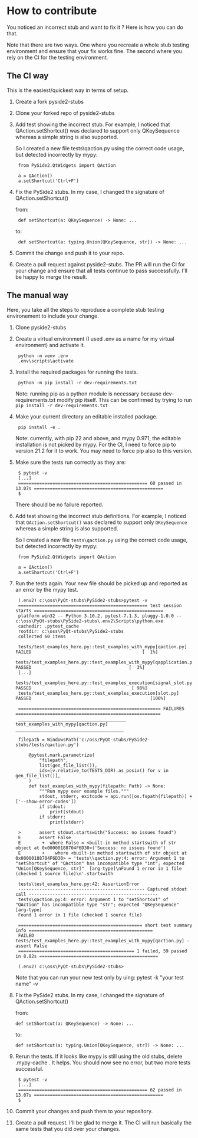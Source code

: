

How to contribute
=================

You noticed an incorrect stub and want to fix it ? Here is how you can do that.

Note that there are two ways. One where you recreate a whole stub testing environment and ensure that your fix
works fine. The second where you rely on the CI for the testing environment.

The CI way
----------

This is the easiest/quickest way in terms of setup.

1. Create a fork pyside2-stubs


2. Clone your forked repo of pyside2-stubs


2. Add test showing the incorrect stub. For example, I noticed that QAction.setShortcut() was declared to support
   only QKeySequence whereas a simple string is also supported.

   So I created a new file tests\qaction.py using the correct code usage, but detected incorrectly by mypy:

        from PySide2.QtWidgets import QAction

        a = QAction()
        a.setShortcut('Ctrl+F')


3. Fix the PySide2 stubs. In my case, I changed the signature of QAction.setShortcut()

   from:


        def setShortcut(a: QKeySequence) -> None: ...
   
   to:

        def setShortcut(a: typing.Union[QKeySequence, str]) -> None: ...


4. Commit the change and push it to your repo.


5. Create a pull request against pyside2-stubs. The PR will run the CI for your change and ensure that all tests continue
   to pass successfully. I'll be happy to merge the result.




The manual way
--------------

Here, you take all the steps to reproduce a complete stub testing environement to include your change.

1. Clone pyside2-stubs

2. Create a virtual environment (I used .env as a name for my virtual environment) and activate it.


        python -m venv .env  
        .env\scripts\activate


3. Install the required packages for running the tests.

        python -m pip install -r dev-requirements.txt

    Note: running pip as a python module is necessary because dev-requirements.txt modify pip itself.
          This can be confirmed by trying to run `pip install -r dev-requirements.txt`

4. Make your current directory an editable installed package.


        pip install -e .

   Note: currently, with pip 22 and above, and mypy 0.971, the editable installation is not picked by mypy.
         For the CI, I need to force pip to version 21.2 for it to work. You may need to force pip also to this version.


5. Make sure the tests run correctly as they are:

        $ pytest -v
        [...]
        ================================================= 60 passed in 13.07s =================================================
        $

    There should be no failure reported.

   
6. Add test showing the incorrect stub definitions. For example, I noticed that `QAction.setShortcut()` was declared to support
   only `QKeySequence` whereas a simple string is also supported.

   So I created a new file `tests\qaction.py` using the correct code usage, but detected incorrectly by mypy:

        from PySide2.QtWidgets import QAction

        a = QAction()
        a.setShortcut('Ctrl+F')


7. Run the tests again. Your new file should be picked up and reported as an error by the mypy test.


        (.env2) c:\oss\PyQt-stubs\PySide2-stubs>pytest -v
        ================================================= test session starts =================================================
        platform win32 -- Python 3.10.2, pytest-7.1.3, pluggy-1.0.0 -- c:\oss\PyQt-stubs\PySide2-stubs\.env2\Scripts\python.exe
        cachedir: .pytest_cache
        rootdir: c:\oss\PyQt-stubs\PySide2-stubs
        collected 60 items

        tests/test_examples_here.py::test_examples_with_mypy[qaction.py] FAILED                                          [  1%]
        tests/test_examples_here.py::test_examples_with_mypy[qapplication.py] PASSED                                     [  3%]
        [...]
        tests/test_examples_here.py::test_examples_execution[signal_slot.py] PASSED                                      [ 98%]
        tests/test_examples_here.py::test_examples_execution[slot.py] PASSED                                             [100%]

        ====================================================== FAILURES =======================================================
        _________________________________________ test_examples_with_mypy[qaction.py] _________________________________________

        filepath = WindowsPath('c:/oss/PyQt-stubs/PySide2-stubs/tests/qaction.py')

            @pytest.mark.parametrize(
                "filepath",
                list(gen_file_list()),
                ids=[v.relative_to(TESTS_DIR).as_posix() for v in gen_file_list()],
            )
            def test_examples_with_mypy(filepath: Path) -> None:
                """Run mypy over example files."""
                stdout, stderr, exitcode = api.run([os.fspath(filepath)] + ['--show-error-codes'])
                if stdout:
                    print(stdout)
                if stderr:
                    print(stderr)

        >       assert stdout.startswith("Success: no issues found")
        E       assert False
        E        +  where False = <built-in method startswith of str object at 0x00000188704F6D30>('Success: no issues found')
        E        +    where <built-in method startswith of str object at 0x00000188704F6D30> = 'tests\\qaction.py:4: error: Argument 1 to "setShortcut" of "QAction" has incompatible type "int"; expected "Union[QKeySequence, str]"  [arg-type]\nFound 1 error in 1 file (checked 1 source file)\n'.startswith

        tests\test_examples_here.py:42: AssertionError
        ------------------------------------------------ Captured stdout call -------------------------------------------------
        tests\qaction.py:4: error: Argument 1 to "setShortcut" of "QAction" has incompatible type "str"; expected "QKeySequence"  [arg-type]
        Found 1 error in 1 file (checked 1 source file)

        =============================================== short test summary info ===============================================
        FAILED tests/test_examples_here.py::test_examples_with_mypy[qaction.py] - assert False
        ============================================ 1 failed, 59 passed in 8.82s =============================================

        (.env2) c:\oss\PyQt-stubs\PySide2-stubs>


    Note that you can run your new test only by uing: pytest -k "your test name" -v


8. Fix the PySide2 stubs. In my case, I changed the signature of QAction.setShortcut() 

   from:

       def setShortcut(a: QKeySequence) -> None: ...

   to:

       def setShortcut(a: typing.Union[QKeySequence, str]) -> None: ...


9. Rerun the tests. If it looks like mypy is still using the old stubs, delete .mypy-cache . It helps.
   You should now see no error, but two more tests successful.

        $ pytest -v
        [...]
        ================================================= 62 passed in 13.07s =================================================
        $

10. Commit your changes and push them to your repository.

11. Create a pull request. I'll be glad to merge it. The CI will run basically the same tests that you did over your changes.
